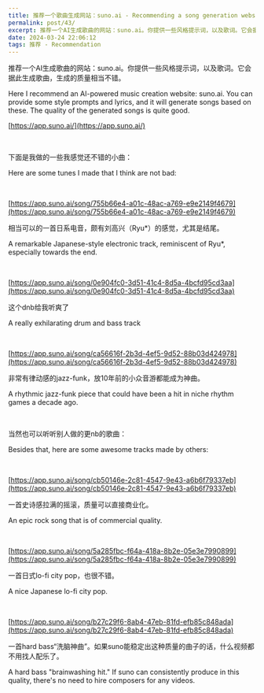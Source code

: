 ```yaml
---
title: 推荐一个歌曲生成网站：suno.ai - Recommending a song generation website：suno.ai
permalink: post/43/
excerpt: 推荐一个AI生成歌曲的网站：suno.ai。你提供一些风格提示词，以及歌词。它会据此生成歌曲，生成的质量相当不错。<br>Here I recommend an AI-powered music creation website：suno.ai. You can provide some style prompts and lyrics, and it will generate songs based on these. The quality of the generated songs is quite good.
date: 2024-03-24 22:06:12
tags: 推荐 - Recommendation
---
```


推荐一个AI生成歌曲的网站：suno.ai。你提供一些风格提示词，以及歌词。它会据此生成歌曲，生成的质量相当不错。

Here I recommend an AI-powered music creation website: suno.ai. You can provide some style prompts and lyrics, and it will generate songs based on these. The quality of the generated songs is quite good.

[https://app.suno.ai/](https://app.suno.ai/)

<br>

下面是我做的一些我感觉还不错的小曲：

Here are some tunes I made that I think are not bad:

<br>

[https://app.suno.ai/song/755b66e4-a01c-48ac-a769-e9e2149f4679](https://app.suno.ai/song/755b66e4-a01c-48ac-a769-e9e2149f4679)

相当可以的一首日系电音，颇有刘高兴（Ryu*）的感觉，尤其是结尾。

A remarkable Japanese-style electronic track, reminiscent of Ryu*, especially towards the end.

<br>

[https://app.suno.ai/song/0e904fc0-3d51-41c4-8d5a-4bcfd95cd3aa](https://app.suno.ai/song/0e904fc0-3d51-41c4-8d5a-4bcfd95cd3aa)

这个dnb给我听爽了

A really exhilarating drum and bass track

<br>

[https://app.suno.ai/song/ca56616f-2b3d-4ef5-9d52-88b03d424978](https://app.suno.ai/song/ca56616f-2b3d-4ef5-9d52-88b03d424978)

非常有律动感的jazz-funk，放10年前的小众音游都能成为神曲。

A rhythmic jazz-funk piece that could have been a hit in niche rhythm games a decade ago.

<br>

当然也可以听听别人做的更nb的歌曲：

Besides that, here are some awesome tracks made by others:

<br>

[https://app.suno.ai/song/cb50146e-2c81-4547-9e43-a6b6f79337eb](https://app.suno.ai/song/cb50146e-2c81-4547-9e43-a6b6f79337eb)

一首史诗感拉满的摇滚，质量可以直接商业化。

An epic rock song that is of commercial quality.

<br>

[https://app.suno.ai/song/5a285fbc-f64a-418a-8b2e-05e3e7990899](https://app.suno.ai/song/5a285fbc-f64a-418a-8b2e-05e3e7990899)

一首日式lo-fi city pop，也很不错。

A nice Japanese lo-fi city pop.

<br>

[https://app.suno.ai/song/b27c29f6-8ab4-47eb-81fd-efb85c848ada](https://app.suno.ai/song/b27c29f6-8ab4-47eb-81fd-efb85c848ada)

一首hard bass“洗脑神曲”。如果suno能稳定出这种质量的曲子的话，什么视频都不用找人配乐了。

A hard bass "brainwashing hit." If suno can consistently produce in this quality, there's no need to hire composers for any videos.